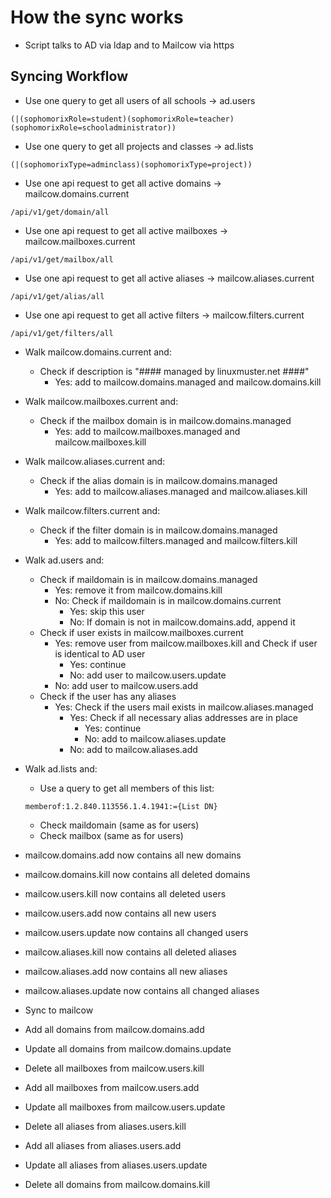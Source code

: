 # How the sync works
- Script talks to AD via ldap and to Mailcow via https

## Syncing Workflow
- Use one query to get all users of all schools -> ad.users
```
(|(sophomorixRole=student)(sophomorixRole=teacher)(sophomorixRole=schooladministrator))
```

- Use one query to get all projects and classes -> ad.lists
```
(|(sophomorixType=adminclass)(sophomorixType=project))
```
 
- Use one api request to get all active domains -> mailcow.domains.current
```
/api/v1/get/domain/all
```

- Use one api request to get all active mailboxes -> mailcow.mailboxes.current
```
/api/v1/get/mailbox/all
```

- Use one api request to get all active aliases -> mailcow.aliases.current
```
/api/v1/get/alias/all
```

- Use one api request to get all active filters -> mailcow.filters.current
```
/api/v1/get/filters/all
```

- Walk mailcow.domains.current and:
  - Check if description is "#### managed by linuxmuster.net ####"
    - Yes: add to mailcow.domains.managed and mailcow.domains.kill

- Walk mailcow.mailboxes.current and:
  - Check if the mailbox domain is in mailcow.domains.managed
    - Yes: add to mailcow.mailboxes.managed and mailcow.mailboxes.kill

- Walk mailcow.aliases.current and:
  - Check if the alias domain is in mailcow.domains.managed
    - Yes: add to mailcow.aliases.managed and mailcow.aliases.kill

- Walk mailcow.filters.current and:
  - Check if the filter domain is in mailcow.domains.managed
    - Yes: add to mailcow.filters.managed and mailcow.filters.kill

- Walk ad.users and:
  - Check if maildomain is in mailcow.domains.managed 
    - Yes: remove it from mailcow.domains.kill
    - No: Check if maildomain is in mailcow.domains.current
      - Yes: skip this user
      - No: If domain is not in mailcow.domains.add, append it
  - Check if user exists in mailcow.mailboxes.current
    - Yes: remove user from mailcow.mailboxes.kill and Check if user is identical to AD user
      - Yes: continue
      - No: add user to mailcow.users.update
    - No: add user to mailcow.users.add
  - Check if the user has any aliases
    - Yes: Check if the users mail exists in mailcow.aliases.managed
      - Yes: Check if all necessary alias addresses are in place
        - Yes: continue
        - No: add to mailcow.aliases.update
      - No: add to mailcow.aliases.add

- Walk ad.lists and:
  - Use a query to get all members of this list:
  ```
  memberof:1.2.840.113556.1.4.1941:={List DN}
  ```
  - Check maildomain (same as for users)
  - Check mailbox (same as for users)

- mailcow.domains.add now contains all new domains
- mailcow.domains.kill now contains all deleted domains

- mailcow.users.kill now contains all deleted users
- mailcow.users.add now contains all new users
- mailcow.users.update now contains all changed users

- mailcow.aliases.kill now contains all deleted aliases
- mailcow.aliases.add now contains all new aliases
- mailcow.aliases.update now contains all changed aliases

- Sync to mailcow
 - Add all domains from mailcow.domains.add
 - Update all domains from mailcow.domains.update
 - Delete all mailboxes from mailcow.users.kill
 - Add all mailboxes from mailcow.users.add
 - Update all mailboxes from mailcow.users.update
 - Delete all aliases from aliases.users.kill
 - Add all aliases from aliases.users.add
 - Update all aliases from aliases.users.update
 - Delete all domains from mailcow.domains.kill
